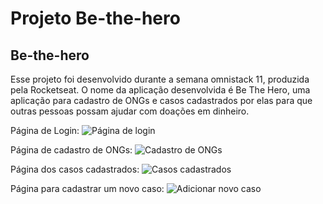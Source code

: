 # Projeto Be-the-hero

## Be-the-hero

Esse projeto foi desenvolvido durante a semana omnistack 11, produzida pela Rocketseat. O nome da aplicação desenvolvida é Be The Hero, uma aplicação para cadastro de ONGs e casos cadastrados por elas para que outras pessoas possam ajudar com doações em dinheiro.


Página de Login:
![Página de login](https://github.com/christyanbrayan/be-the-hero/blob/master/imgs/print1.png)


Página de cadastro de ONGs:
![Cadastro de ONGs](https://github.com/christyanbrayan/be-the-hero/blob/master/imgs/print2.png)

Página dos casos cadastrados:
![Casos cadastrados](https://github.com/christyanbrayan/be-the-hero/blob/master/imgs/print3.png) 

Página para cadastrar um novo caso:
![Adicionar novo caso](https://github.com/christyanbrayan/be-the-hero/blob/master/imgs/print4.png)

